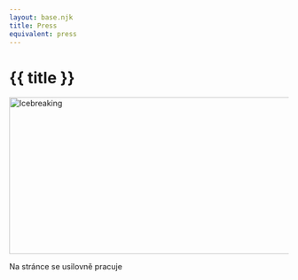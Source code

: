 ```yaml
---
layout: base.njk
title: Press
equivalent: press
---
```


# {{ title }}

<img src="/img/icebreaking-2D-positiv.png" alt="Icebreaking" width="600" height="283">

Na stránce se usilovně pracuje
